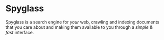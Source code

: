 # Spyglass

Spyglass is a search engine for *your* web, crawling and indexing documents that you
care about and making them available to you through a *simple* & *fast* interface.
